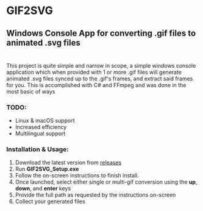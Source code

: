 # GIF2SVG
## Windows Console App for converting .gif files to animated .svg files 
# 
This project is quite simple and narrow in scope, a simple windows console application which when provided with 1 or more .gif files will generate animated .svg files synced up to the .gif's frames, and extract said frames for you.
This is accomplished with C# and FFmpeg and was done in the most basic of ways

### TODO:

 - Linux & macOS support
 - Increased efficiency
 - Multilingual support

### Installation & Usage:

 1. Download the latest version from [releases](https://github.com/SneakySteve01/GIF2SVG/releases)
 2. Run **GIF2SVG_Setup.exe**
 3. Follow the on-screen instructions to finish install.
 4. Once launched, select either single or multi-gif conversion using the **up**, **down**, and **enter** keys
 5. Provide the full path as requested by the instructions on-screen
 6. Collect your generated files

